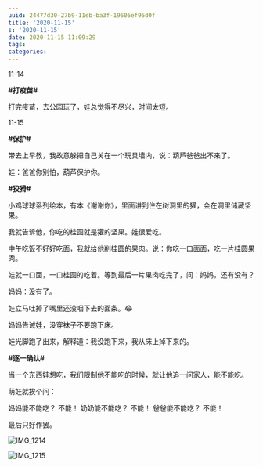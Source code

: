 ```yaml
---
uuid: 24477d30-27b9-11eb-ba3f-19605ef96d0f
title: '2020-11-15'
s: '2020-11-15'
date: 2020-11-15 11:09:29
tags:
categories:
---
```




11-14

**\#打疫苗\#**

打完疫苗，去公园玩了，娃总觉得不尽兴，时间太短。



11-15

**\#保护\#**

带去上早教，我故意躲把自己关在一个玩具墙内，说：葫芦爸爸出不来了。

娃：爸爸你别怕，葫芦保护你。





**\#狡猾\#**

小鸡球球系列绘本，有本《谢谢你》，里面讲到住在树洞里的獾，会在洞里储藏坚果。

我就告诉他，你吃的桂圆就是獾的坚果。娃很爱吃。

中午吃饭不好好吃面，我就给他削桂圆的果肉。说：你吃一口面面，吃一片桂圆果肉。

娃就一口面，一口桂圆的吃着。等到最后一片果肉吃完了，问：妈妈，还有没有？

妈妈：没有了。

娃立马吐掉了嘴里还没咽下去的面条。😂



妈妈告诫娃，没穿袜子不要跑下床。

娃光脚跑了出来，解释道：我没跑下来，我从床上掉下来的。



**\#逐一确认\#**

当一个东西娃想吃，我们限制他不能吃的时候，就让他追一问家人，能不能吃。

萌娃就挨个问：

妈妈能不能吃？ 不能！
奶奶能不能吃？ 不能！
爸爸能不能吃？ 不能！

最后只好作罢。



![IMG_1214](https://blog-assets.liupei.xin/assets/2020-11-15/IMG_1214.PNG-public)

![IMG_1215](https://blog-assets.liupei.xin/assets/2020-11-15/IMG_1215.PNG-public)

